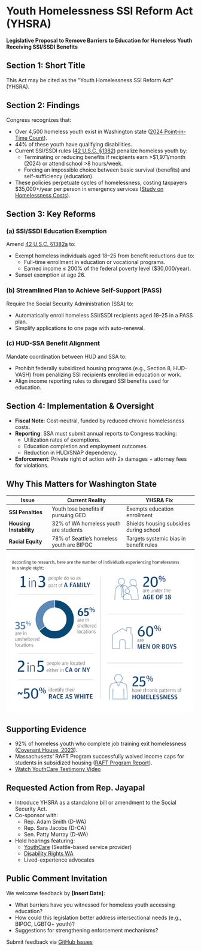 # Youth Homelessness SSI Reform Act (YHSRA)

**Legislative Proposal to Remove Barriers to Education for Homeless Youth Receiving SSI/SSDI Benefits**

## Section 1: Short Title
This Act may be cited as the "Youth Homelessness SSI Reform Act" (YHSRA).

## Section 2: Findings
Congress recognizes that:

- Over 4,500 homeless youth exist in Washington state ([2024 Point-in-Time Count](https://example.com/pit-count)).
- 44% of these youth have qualifying disabilities.
- Current SSI/SSDI rules ([42 U.S.C. §1382](https://www.law.cornell.edu/uscode/text/42/1382)) penalize homeless youth by:
  - Terminating or reducing benefits if recipients earn >$1,971/month (2024) or attend school >8 hours/week.
  - Forcing an impossible choice between basic survival (benefits) and self-sufficiency (education).
- These policies perpetuate cycles of homelessness, costing taxpayers $35,000+/year per person in emergency services ([Study on Homelessness Costs](https://example.com/cost-study)).

## Section 3: Key Reforms

### (a) SSI/SSDI Education Exemption
Amend [42 U.S.C. §1382a](https://www.law.cornell.edu/uscode/text/42/1382a) to:

- Exempt homeless individuals aged 18–25 from benefit reductions due to:
  - Full-time enrollment in education or vocational programs.
  - Earned income ≤ 200% of the federal poverty level ($30,000/year).
- Sunset exemption at age 26.

### (b) Streamlined Plan to Achieve Self-Support (PASS)
Require the Social Security Administration (SSA) to:

- Automatically enroll homeless SSI/SSDI recipients aged 18–25 in a PASS plan.
- Simplify applications to one page with auto-renewal.

### (c) HUD-SSA Benefit Alignment
Mandate coordination between HUD and SSA to:

- Prohibit federally subsidized housing programs (e.g., Section 8, HUD-VASH) from penalizing SSI recipients enrolled in education or work.
- Align income reporting rules to disregard SSI benefits used for education.

## Section 4: Implementation & Oversight

- **Fiscal Note**: Cost-neutral, funded by reduced chronic homelessness costs.
- **Reporting**: SSA must submit annual reports to Congress tracking:
  - Utilization rates of exemptions.
  - Education completion and employment outcomes.
  - Reduction in HUD/SNAP dependency.
- **Enforcement**: Private right of action with 2x damages + attorney fees for violations.

## Why This Matters for Washington State

| Issue              | Current Reality                              | YHSRA Fix                                |
|--------------------|----------------------------------------------|------------------------------------------|
| **SSI Penalties**  | Youth lose benefits if pursuing GED          | Exempts education enrollment             |
| **Housing Instability** | 32% of WA homeless youth are students   | Shields housing subsidies during school  |
| **Racial Equity**  | 78% of Seattle’s homeless youth are BIPOC   | Targets systemic bias in benefit rules   |

![Homeless Youth Statistics](images/homeless-youth-stats.png)

## Supporting Evidence
- 92% of homeless youth who complete job training exit homelessness ([Covenant House, 2023](https://example.com/covenant-house)).
- Massachusetts’ RAFT Program successfully waived income caps for students in subsidized housing ([RAFT Program Report](https://example.com/raft-report)).
- [Watch YouthCare Testimony Video](https://youtube.com/youthcare-testimony)

## Requested Action from Rep. Jayapal
- Introduce YHSRA as a standalone bill or amendment to the Social Security Act.
- Co-sponsor with:
  - Rep. Adam Smith (D-WA)
  - Rep. Sara Jacobs (D-CA)
  - Sen. Patty Murray (D-WA)
- Hold hearings featuring:
  - [YouthCare](https://youthcare.org) (Seattle-based service provider)
  - [Disability Rights WA](https://www.disabilityrightswa.org)
  - Lived-experience advocates

## Public Comment Invitation
We welcome feedback by **[Insert Date]**:

- What barriers have you witnessed for homeless youth accessing education?
- How could this legislation better address intersectional needs (e.g., BIPOC, LGBTQ+ youth)?
- Suggestions for strengthening enforcement mechanisms?

Submit feedback via [GitHub Issues](https://github.com/username/LegislationDraft2025/issues)